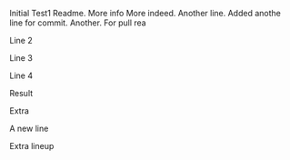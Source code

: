 Initial Test1 Readme.
More info
More indeed.
Another line.
Added anothe line for commit.
Another.
For pull rea

Line 2

Line 3

Line 4

Result

Extra

A new line

Extra lineup
